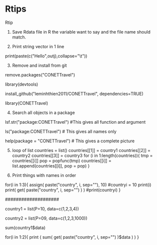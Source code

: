 # Rtips
Rtip
1. Save Rdata file in R the variable want to say and the file name should match.

2. Print string vector in 1 line

 print(paste(c("Hello",outj),collapse="\t"))


3. Remove and install from git

remove.packages("CONETTravel")

library(devtools)

install_github("leminhthien2011/CONETTravel", dependencies=TRUE)

library(CONETTravel)

4. Search all objects in a package

lsf.str("package:CONETTravel") #This gives all function and argument

ls("package:CONETTravel") # This gives all names only

help(package = "CONETTravel") # This gives a complete picture

5. loop of list
countries = list()
countries[[1]] = country1
countries[[2]] = country2
countries[[3]] = country3
for (i in 1:length(countries)){
  tmp = countries[[i]]
  pop = popfunc(tmp)
  countries[[i]] = list.append(countries[[i]], pop = pop)
}

6. Print things with names in order

for(i in 1:3){
  assign( paste("country", i, sep=""), 10) #countryi = 10
  print(i)
  print( get( paste("country", i, sep="") ) ) #print(countryi)
}

####################

country1 = list(P=10, data=c(1,2,3,4))

country2 = list(P=09, data=c(1,2,3,1000))


sum(country1$data)

for(i in 1:2){
   print ( sum( get( paste("country", i, sep="") )$data ) )
}
